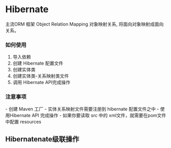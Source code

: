 <h1>Hibernate</h1>  
主流ORM 框架 Object Relation Mapping 对象映射关系, 将面向对象映射成面向关系。  
<h3>如何使用</h3>

1. 导入依赖
2. 创建 Hibernate 配置文件
3. 创建实体类
4. 创建实体类-关系映射类文件
5. 调用 Hibernate API完成操作  

<h3>注意事项</h3>  
- 创建 Maven 工厂
- 实体关系映射文件需要注册到 hibernate 配置文件之中  
- 使用Hibernate API 完成操作
- 如果你要读取 src 中的  xml文件，就需要在pom文件中配置 resources   

## Hibernatenate级联操作

